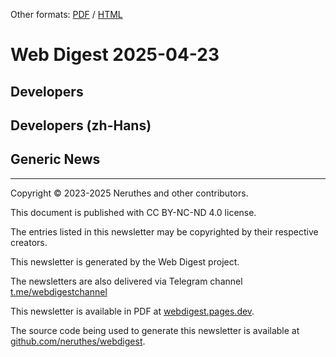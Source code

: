 Other formats: [PDF](https://pub-714f8d634e8f451d9f2fe91a4debfa23.r2.dev/keep/webdigest/WebDigest-20250423.pdf--4825a25700947e47ca51ab10fcc7fc6f.pdf) / [HTML](https://webdigest.pages.dev/readhtml/2025/WebDigest-20250423.html)


# Web Digest 2025-04-23


## Developers

## Developers (zh-Hans)

## Generic News




-----------------------------------

Copyright © 2023-2025 Neruthes and other contributors.

This document is published with CC BY-NC-ND 4.0 license.

The entries listed in this newsletter may be copyrighted by their respective creators.

This newsletter is generated by the Web Digest project.

The newsletters are also delivered via Telegram channel [t.me/webdigestchannel](https://t.me/webdigestchannel)

This newsletter is available in PDF at [webdigest.pages.dev](https://webdigest.pages.dev/).

The source code being used to generate this newsletter is available at [github.com/neruthes/webdigest](https://github.com/neruthes/webdigest).

